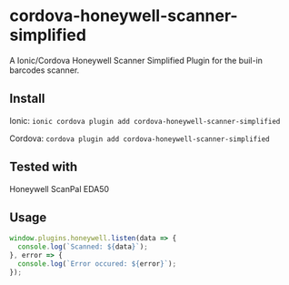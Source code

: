# cordova-honeywell-scanner-simplified
A Ionic/Cordova Honeywell Scanner Simplified Plugin for the buil-in barcodes scanner.

## Install
Ionic: `ionic cordova plugin add cordova-honeywell-scanner-simplified`

Cordova: `cordova plugin add cordova-honeywell-scanner-simplified`

## Tested with
Honeywell ScanPal EDA50

## Usage
```javascript
window.plugins.honeywell.listen(data => {
  console.log(`Scanned: ${data}`);
}, error => {
  console.log(`Error occured: ${error}`);
});
```
